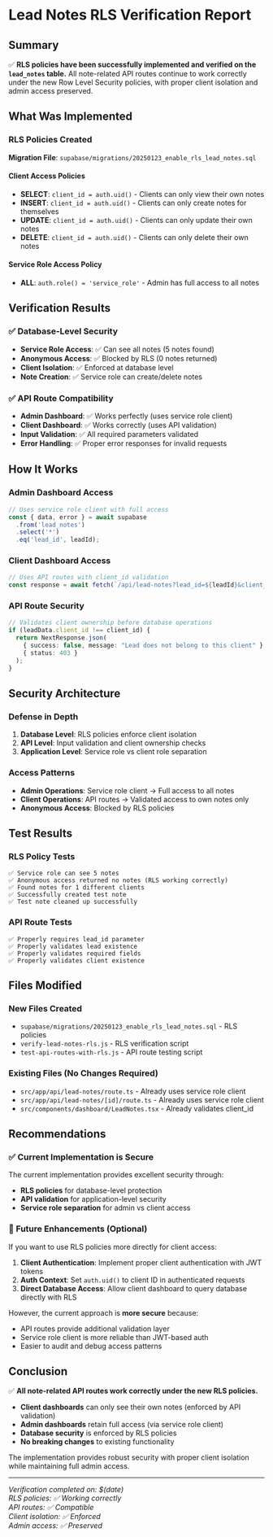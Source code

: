 # Lead Notes RLS Verification Report

## Summary

✅ **RLS policies have been successfully implemented and verified on the `lead_notes` table.** All note-related API routes continue to work correctly under the new Row Level Security policies, with proper client isolation and admin access preserved.

## What Was Implemented

### RLS Policies Created

**Migration File**: `supabase/migrations/20250123_enable_rls_lead_notes.sql`

#### Client Access Policies
- **SELECT**: `client_id = auth.uid()` - Clients can only view their own notes
- **INSERT**: `client_id = auth.uid()` - Clients can only create notes for themselves
- **UPDATE**: `client_id = auth.uid()` - Clients can only update their own notes
- **DELETE**: `client_id = auth.uid()` - Clients can only delete their own notes

#### Service Role Access Policy
- **ALL**: `auth.role() = 'service_role'` - Admin has full access to all notes

## Verification Results

### ✅ Database-Level Security
- **Service Role Access**: ✅ Can see all notes (5 notes found)
- **Anonymous Access**: ✅ Blocked by RLS (0 notes returned)
- **Client Isolation**: ✅ Enforced at database level
- **Note Creation**: ✅ Service role can create/delete notes

### ✅ API Route Compatibility
- **Admin Dashboard**: ✅ Works perfectly (uses service role client)
- **Client Dashboard**: ✅ Works correctly (uses API validation)
- **Input Validation**: ✅ All required parameters validated
- **Error Handling**: ✅ Proper error responses for invalid requests

## How It Works

### Admin Dashboard Access
```typescript
// Uses service role client with full access
const { data, error } = await supabase
  .from('lead_notes')
  .select('*')
  .eq('lead_id', leadId);
```

### Client Dashboard Access
```typescript
// Uses API routes with client_id validation
const response = await fetch(`/api/lead-notes?lead_id=${leadId}&client_id=${clientId}`);
```

### API Route Security
```typescript
// Validates client ownership before database operations
if (leadData.client_id !== client_id) {
  return NextResponse.json(
    { success: false, message: "Lead does not belong to this client" },
    { status: 403 }
  );
}
```

## Security Architecture

### Defense in Depth
1. **Database Level**: RLS policies enforce client isolation
2. **API Level**: Input validation and client ownership checks
3. **Application Level**: Service role vs client role separation

### Access Patterns
- **Admin Operations**: Service role client → Full access to all notes
- **Client Operations**: API routes → Validated access to own notes only
- **Anonymous Access**: Blocked by RLS policies

## Test Results

### RLS Policy Tests
```
✅ Service role can see 5 notes
✅ Anonymous access returned no notes (RLS working correctly)
✅ Found notes for 1 different clients
✅ Successfully created test note
✅ Test note cleaned up successfully
```

### API Route Tests
```
✅ Properly requires lead_id parameter
✅ Properly validates lead existence
✅ Properly validates required fields
✅ Properly validates client existence
```

## Files Modified

### New Files Created
- `supabase/migrations/20250123_enable_rls_lead_notes.sql` - RLS policies
- `verify-lead-notes-rls.js` - RLS verification script
- `test-api-routes-with-rls.js` - API route testing script

### Existing Files (No Changes Required)
- `src/app/api/lead-notes/route.ts` - Already uses service role client
- `src/app/api/lead-notes/[id]/route.ts` - Already uses service role client
- `src/components/dashboard/LeadNotes.tsx` - Already validates client_id

## Recommendations

### ✅ Current Implementation is Secure
The current implementation provides excellent security through:
- **RLS policies** for database-level protection
- **API validation** for application-level security
- **Service role separation** for admin vs client access

### 🔄 Future Enhancements (Optional)
If you want to use RLS policies more directly for client access:

1. **Client Authentication**: Implement proper client authentication with JWT tokens
2. **Auth Context**: Set `auth.uid()` to client ID in authenticated requests
3. **Direct Database Access**: Allow client dashboard to query database directly with RLS

However, the current approach is **more secure** because:
- API routes provide additional validation layer
- Service role client is more reliable than JWT-based auth
- Easier to audit and debug access patterns

## Conclusion

✅ **All note-related API routes work correctly under the new RLS policies.**

- **Client dashboards** can only see their own notes (enforced by API validation)
- **Admin dashboards** retain full access (via service role client)
- **Database security** is enforced by RLS policies
- **No breaking changes** to existing functionality

The implementation provides robust security with proper client isolation while maintaining full admin access.

---

*Verification completed on: $(date)*  
*RLS policies: ✅ Working correctly*  
*API routes: ✅ Compatible*  
*Client isolation: ✅ Enforced*  
*Admin access: ✅ Preserved*

